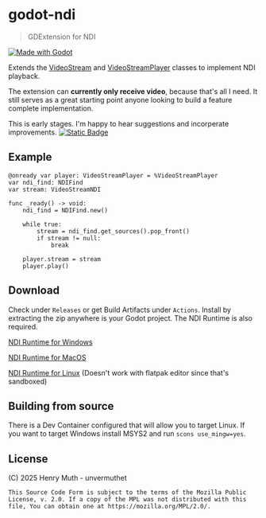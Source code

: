 # godot-ndi

> GDExtension for NDI

[![Made with Godot](https://img.shields.io/badge/Made%20with-Godot-478CBF?style=flat&logo=godot%20engine&logoColor=white)](https://godotengine.org)


Extends the [VideoStream](https://docs.godotengine.org/en/stable/classes/class_videostream.html) and [VideoStreamPlayer](https://docs.godotengine.org/en/stable/classes/class_videostreamplayer.html) classes to implement NDI playback.

The extension can **currently only receive video**, because that's all I need.
It still serves as a great starting point anyone looking to build a feature complete implementation.

This is early stages. I'm happy to hear suggestions and incorperate improvements. [![Static Badge](https://img.shields.io/badge/unvermuthet-gray?style=flat&logo=discord&logoColor=white&labelColor=%235865F2)](https://discord.com/users/203583245223198722)

## Example

```GDScript
@onready var player: VideoStreamPlayer = %VideoStreamPlayer
var ndi_find: NDIFind
var stream: VideoStreamNDI

func _ready() -> void:
    ndi_find = NDIFind.new()

    while true:
        stream = ndi_find.get_sources().pop_front()
        if stream != null:
            break
            
    player.stream = stream
    player.play()
```

## Download

Check under `Releases` or get Build Artifacts under `Actions`. Install by extracting the zip anywhere is your Godot project. The NDI Runtime is also required.

[NDI Runtime for Windows](http://ndi.link/NDIRedistV6)

[NDI Runtime for MacOS](http://ndi.link/NDIRedistV6Apple)

[NDI Runtime for Linux](https://github.com/DistroAV/DistroAV/wiki/1.-Installation#linux) (Doesn't work with flatpak editor since that's sandboxed)

## Building from source

There is a Dev Container configured that will allow you to target Linux.
If you want to target Windows install MSYS2 and run `scons use_mingw=yes`.

## License

(C) 2025 Henry Muth - unvermuthet

    This Source Code Form is subject to the terms of the Mozilla Public
    License, v. 2.0. If a copy of the MPL was not distributed with this
    file, You can obtain one at https://mozilla.org/MPL/2.0/.

